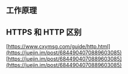 ## 工作原理

## HTTPS 和 HTTP 区别


[https://www.cxymsg.com/guide/http.html](https://juejin.im/post/6844904070889603085)
[https://juejin.im/post/6844904070889603085](https://juejin.im/post/6844904070889603085)
